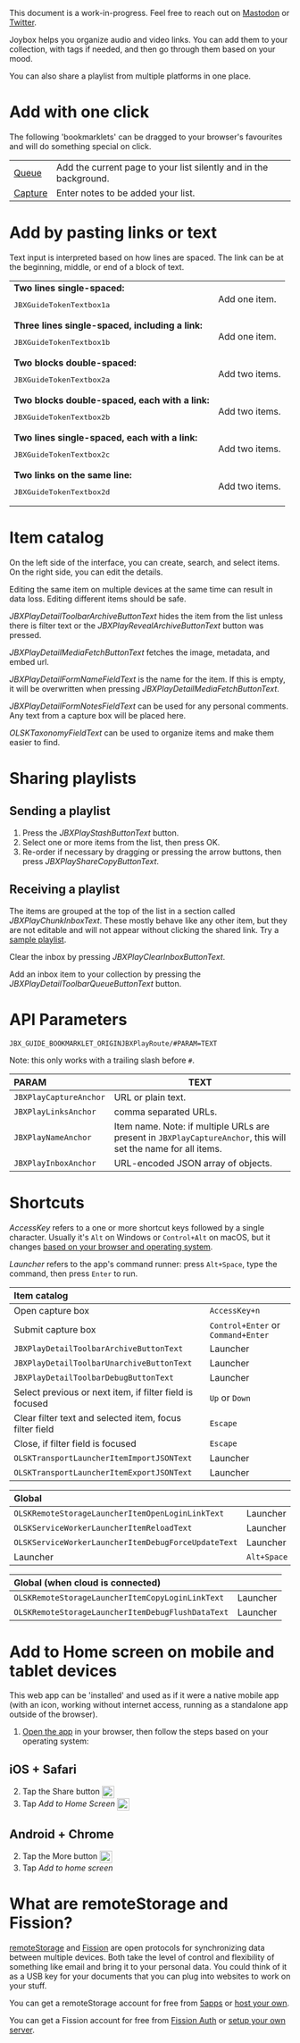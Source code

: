 <div class="OLSKDecorNotice">

This document is a work-in-progress. Feel free to reach out on [Mastodon](https://rosano.ca/mastodon) or [Twitter](https://rosano.ca/twitter).

</div>


Joybox helps you organize audio and video links. You can add them to your collection, with tags if needed, and then go through them based on your mood.

You can also share a playlist from multiple platforms in one place.

# Add with one click

The following 'bookmarklets' can be dragged to your browser's favourites and will do something special on click.

|||
:--- | ---
| <a class="JBXGuideBookmarklet" href="javascript:i=document.querySelector('[property=%22og:image%22]');void(t=open('JBX_GUIDE_BOOKMARKLET_ORIGINJBXPlayRoute/#JBXPlayCaptureAnchor='+encodeURIComponent(location.href)+'&JBXPlayNameAnchor='+encodeURIComponent(document.title)+(!i?'':'&JBXPlayImageAnchor='+encodeURIComponent(i.getAttribute('content'))),'Joybox','toolbar=no,width=100,height=100'));t.blur();">Queue</a> | Add the current page to your list silently and in the background. |
| <a class="JBXGuideBookmarklet" href="javascript:void(t=open('JBX_GUIDE_BOOKMARKLET_ORIGINJBXPlayRoute/#JBXPlayCaptureAnchor='+encodeURIComponent(window.prompt().split(/\s/).join('%20')),'Joybox','toolbar=no,width=100,height=100'));t.blur();">Capture</a> | Enter notes to be added your list. |

# Add by pasting links or text

Text input is interpreted based on how lines are spaced. The link can be at the beginning, middle, or end of a block of text.

|||
:--- | ---
| **Two lines single-spaced:**<br><pre>JBXGuideTokenTextbox1a</pre> | Add one item. |
| **Three lines single-spaced, including a link:**<br><pre>JBXGuideTokenTextbox1b</pre> | Add one item. |
| **Two blocks double-spaced:**<br><pre>JBXGuideTokenTextbox2a</pre> | Add two items. |
| **Two blocks double-spaced, each with a link:**<br><pre>JBXGuideTokenTextbox2b</pre> | Add two items. |
| **Two lines single-spaced, each with a link:**<br><pre>JBXGuideTokenTextbox2c</pre> | Add two items. |
| **Two links on the same line:**<br><pre>JBXGuideTokenTextbox2d</pre> | Add two items. |

# Item catalog

On the left side of the interface, you can create, search, and select items. On the right side, you can edit the details.

<div class="OLSKDecorNotice">

Editing the same item on multiple devices at the same time can result in data loss. Editing different items should be safe.

</div>

*JBXPlayDetailToolbarArchiveButtonText* hides the item from the list unless there is filter text or the *JBXPlayRevealArchiveButtonText* button was pressed.

*JBXPlayDetailMediaFetchButtonText* fetches the image, metadata, and embed url.

*JBXPlayDetailFormNameFieldText* is the name for the item. If this is empty, it will be overwritten when pressing *JBXPlayDetailMediaFetchButtonText*.

*JBXPlayDetailFormNotesFieldText* can be used for any personal comments. Any text from a capture box will be placed here.

*OLSKTaxonomyFieldText* can be used to organize items and make them easier to find.

# Sharing playlists

## Sending a playlist

1. Press the *JBXPlayStashButtonText* button.
2. Select one or more items from the list, then press OK.
3. Re-order if necessary by dragging or pressing the arrow buttons, then press *JBXPlayShareCopyButtonText*.

## Receiving a playlist

The items are grouped at the top of the list in a section called *JBXPlayChunkInboxText*. These mostly behave like any other item, but they are not editable and will not appear without clicking the shared link. Try a [sample playlist](https://go.rosano.ca/joybox-sample-playlist).

Clear the inbox by pressing *JBXPlayClearInboxButtonText*.

Add an inbox item to your collection by pressing the *JBXPlayDetailToolbarQueueButtonText* button.

# API Parameters

`JBX_GUIDE_BOOKMARKLET_ORIGINJBXPlayRoute/#PARAM=TEXT`

<div class="OLSKDecorNotice">

Note: this only works with a trailing slash before `#`.

</div>

| PARAM | TEXT |
:--- | ---
| `JBXPlayCaptureAnchor` | URL or plain text. |
| `JBXPlayLinksAnchor` | comma separated URLs. |
| `JBXPlayNameAnchor` | Item name. Note: if multiple URLs are present in `JBXPlayCaptureAnchor`, this will set the name for all items. |
| `JBXPlayInboxAnchor` | URL-encoded JSON array of objects. |

# Shortcuts

<div class="OLSKDecorNotice">

*AccessKey* refers to a one or more shortcut keys followed by a single character. Usually it's `Alt` on Windows or `Control+Alt` on macOS, but it changes [based on your browser and operating system](https://www.w3schools.com/tags/att_global_accesskey.asp#table2).

*Launcher* refers to the app's command runner: press `Alt+Space`, type the command, then press `Enter` to run.

</div>

| Item catalog ||
:--- | ---
| Open capture box | `AccessKey+n` |
| Submit capture box | `Control+Enter` or `Command+Enter` |
| `JBXPlayDetailToolbarArchiveButtonText` | Launcher |
| `JBXPlayDetailToolbarUnarchiveButtonText` | Launcher |
| `JBXPlayDetailToolbarDebugButtonText` | Launcher |
| Select previous or next item, if filter field is focused | `Up` or `Down` |
| Clear filter text and selected item, focus filter field | `Escape` |
| Close, if filter field is focused | `Escape` |
| `OLSKTransportLauncherItemImportJSONText` | Launcher |
| `OLSKTransportLauncherItemExportJSONText` | Launcher |

| Global ||
:--- | ---
| `OLSKRemoteStorageLauncherItemOpenLoginLinkText` | Launcher |
| `OLSKServiceWorkerLauncherItemReloadText` | Launcher |
| `OLSKServiceWorkerLauncherItemDebugForceUpdateText` | Launcher |
| Launcher | `Alt+Space` |

| Global (when cloud is connected) ||
:--- | ---
| `OLSKRemoteStorageLauncherItemCopyLoginLinkText` | Launcher |
| `OLSKRemoteStorageLauncherItemDebugFlushDataText` | Launcher |

# Add to Home screen on mobile and tablet devices

This web app can be 'installed' and used as if it were a native mobile app (with an icon, working without internet access, running as a standalone app outside of the browser).

1. [Open the app](JBXPlayRoute) in your browser, then follow the steps based on your operating system:

## iOS + Safari
2. Tap the Share button <img height="22" valign="middle" alt="Share button icon" src="/_shared/__external/OLSKUIAssets/_OLSKSharediOSShare.svg" />
3. Tap *Add to Home Screen* <img height="22" valign="middle" alt="Add to Home Screen icon" src="/_shared/__external/OLSKUIAssets/_OLSKSharediOSA2HS.svg">

## Android + Chrome
2. Tap the More button <img height="22" valign="middle" alt="More button icon" src="/_shared/__external/OLSKUIAssets/_OLSKSharedAndroidMore.svg" />
3. Tap *Add to home screen*

# What are remoteStorage and Fission?

[remoteStorage](https://remotestorage.io) and [Fission](https://fission.codes) are open protocols for synchronizing data between multiple devices. Both take the level of control and flexibility of something like email and bring it to your personal data. You could think of it as a USB key for your documents that you can plug into websites to work on your stuff.

You can get a remoteStorage account for free from [5apps](https://5apps.com/storage/) or [host your own](https://remotestorage.io/servers).

You can get a Fission account for free from [Fission Auth](https://auth.fission.codes) or [setup your own server](https://github.com/fission/fission).
